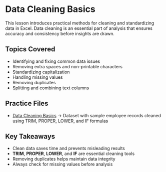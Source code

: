 # Data Cleaning Basics  

This lesson introduces practical methods for cleaning and standardizing data in Excel. Data cleaning is an essential part of analysis that ensures accuracy and consistency before insights are drawn.  

## Topics Covered  
- Identifying and fixing common data issues  
- Removing extra spaces and non-printable characters  
- Standardizing capitalization  
- Handling missing values  
- Removing duplicates  
- Splitting and combining text columns  

## Practice Files  
- [Data Cleaning Basics](./Data_Cleaning_Basics.xlsx) → Dataset with sample employee records cleaned using TRIM, PROPER, LOWER, and IF formulas  

## Key Takeaways  
- Clean data saves time and prevents misleading results  
- **TRIM**, **PROPER**, **LOWER**, and **IF** are essential cleaning tools  
- Removing duplicates helps maintain data integrity  
- Always check for missing values before analysis  

